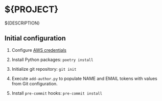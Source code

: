 # ${PROJECT}

${DESCRIPTION}

## Initial configuration

1. Configure [AWS credentials](https://docs.aws.amazon.com/cli/latest/userguide/cli-configure-envvars.html)

2. Install Python packages: `poetry install`

3. Initialize git repository: `git init`

4. Execute `add-author.py` to populate NAME and EMAIL tokens with values from Git configuration.

5. Install `pre-commit` hooks: `pre-commit install`
